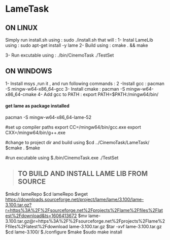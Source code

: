 # LameTask

## ON LINUX ##
Simply run install.sh using : sudo ./install.sh that will : 
1- Instal LameLib using : sudo apt-get install -y lame
2- Build using : cmake . && make

3- Run excutable using : ./bin/CinemoTask ./TestSet

## ON WINDOWS ##
1- Install msys ,run it , and run following commands :
2 -Install gcc : pacman -S mingw-w64-x86_64-gcc 
3- Install cmake : pacman -S mingw-w64-x86_64-cmake
4- Add gcc to PATH : export PATH=$PATH:/mingw64/bin/

#### get lame as package installed 
pacman -S mingw-w64-x86_64-lame-52

#set up compiler paths
export CC=/mingw64/bin/gcc.exe
export CXX=/mingw64/bin/g++.exe

#change to project dir and build using 
$cd ../CinemoTask/LameTask/
$cmake .
$make

#run excutable using 
$./bin/CinemoTask.exe ./TestSet

> ## TO BUILD AND INSTALL LAME LIB FROM SOURCE 
$mkdir lameRepo
$cd lameRepo
$wget https://downloads.sourceforge.net/project/lame/lame/3.100/lame-3.100.tar.gz?r=https%3A%2F%2Fsourceforge.net%2Fprojects%2Flame%2Ffiles%2Flatest%2Fdownload&ts=1606413672
$mv lame-3.100.tar.gz@r=https%3A%2F%2Fsourceforge.net%2Fprojects%2Flame%2Ffiles%2Flatest%2Fdownload lame-3.100.tar.gz
$tar -xvf lame-3.100.tar.gz
$cd lame-3.100/
$./configure
$make
$sudo make install





